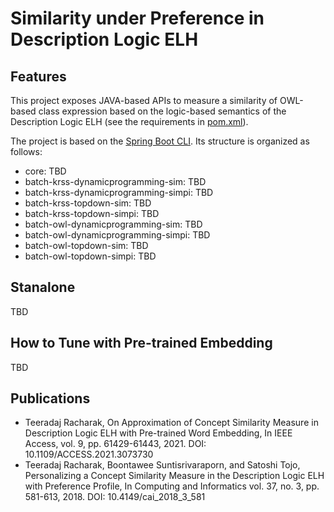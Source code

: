 # Similarity under Preference in Description Logic ELH

## Features
This project exposes JAVA-based APIs to measure a similarity of OWL-based class expression 
based on the logic-based semantics of the Description Logic ELH (see the requirements in [pom.xml](https://github.com/realearn-jaist/sim-preference-elh/blob/main/pom.xml)). 

The project is based on the [Spring Boot CLI](https://docs.spring.io/spring-boot/docs/current/reference/html/cli.html). 
Its structure is organized as follows: 
* core: TBD
* batch-krss-dynamicprogramming-sim: TBD
* batch-krss-dynamicprogramming-simpi: TBD
* batch-krss-topdown-sim: TBD
* batch-krss-topdown-simpi: TBD
* batch-owl-dynamicprogramming-sim: TBD
* batch-owl-dynamicprogramming-simpi: TBD
* batch-owl-topdown-sim: TBD
* batch-owl-topdown-simpi: TBD

## Stanalone
TBD

## How to Tune with Pre-trained Embedding
TBD

## Publications 

* Teeradaj Racharak, On Approximation of Concept Similarity Measure in Description Logic ELH with Pre-trained Word Embedding, In IEEE Access, vol. 9, pp. 61429-61443, 2021. DOI: 10.1109/ACCESS.2021.3073730
* Teeradaj Racharak, Boontawee Suntisrivaraporn, and Satoshi Tojo, Personalizing a Concept Similarity Measure in the Description Logic ELH with Preference Profile, In Computing and Informatics vol. 37, no. 3, pp. 581-613, 2018. DOI: 10.4149/cai_2018_3_581
